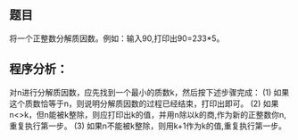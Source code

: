## 题目
将一个正整数分解质因数。例如：输入90,打印出90=2*3*3*5。

## 程序分析：
对n进行分解质因数，应先找到一个最小的质数k，然后按下述步骤完成：
(1) 如果这个质数恰等于n，则说明分解质因数的过程已经结束，打印出即可。
(2) 如果n<>k，但n能被k整除，则应打印出k的值，并用n除以k的商,作为新的正整数你n,重复执行第一步。
(3) 如果n不能被k整除，则用k+1作为k的值,重复执行第一步。
